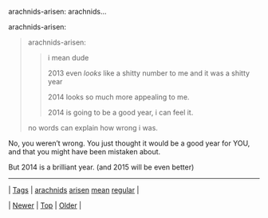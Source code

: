 <!--
title: arachnids-arisen
date: 2020-06-28T15:27:00.368Z
tags: arachnids, arisen, mean, regular
-->


arachnids-arisen: arachnids...

<p>arachnids-arisen:</p>
<blockquote>
<p>arachnids-arisen:</p>
<blockquote>
<p>i mean dude</p>
<p>2013 even <em>looks </em>like a shitty number to me and it was a shitty year</p>
<p>2014 looks so much more appealing to me.</p>
<p>2014 is going to be a good year, i can feel it.</p>
</blockquote>
<p>no words can explain how wrong i was.</p>
</blockquote>

<p>No, you weren&rsquo;t wrong. You just thought it would be a good year for YOU, and that you might have been mistaken about.</p><p>But 2014 is a brilliant year. (and 2015 will be even better)</p>

<!--BOTTOM-POST-NAVIGATION-->
---

| [Tags](tags.md) | [arachnids](tag-arachnids.md) [arisen](tag-arisen.md) [mean](tag-mean.md) [regular](tag-regular.md) |

| [Newer](94807169504.md) | [Top](index.md) | [Older](94813703168.md) |